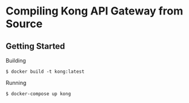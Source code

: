 # Compiling Kong API Gateway from Source

## Getting Started

Building
```
$ docker build -t kong:latest
```

Running
```
$ docker-compose up kong
```
